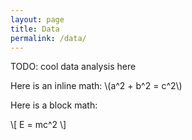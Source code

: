 ```yaml
---
layout: page
title: Data
permalink: /data/
---
```


TODO: cool data analysis here

Here is an inline math: \\(a^2 + b^2 = c^2\\)

Here is a block math:

\\[
E = mc^2
\\]